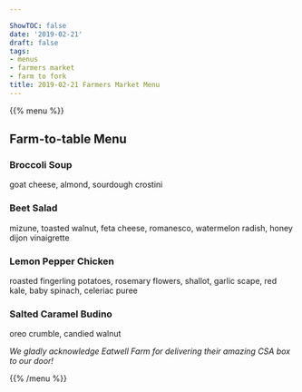 ```yaml
---

ShowTOC: false
date: '2019-02-21'
draft: false
tags:
- menus
- farmers market
- farm to fork
title: 2019-02-21 Farmers Market Menu
---
```


{{% menu %}}

## Farm\-to\-table Menu

### Broccoli Soup

goat cheese, almond, sourdough crostini

### Beet Salad

mizune, toasted walnut, feta cheese, romanesco,
watermelon radish, honey dijon vinaigrette

### Lemon Pepper Chicken

roasted fingerling potatoes, rosemary flowers, shallot,
garlic scape, red kale, baby spinach, celeriac puree

### Salted Caramel Budino

oreo crumble, candied walnut


*We gladly acknowledge Eatwell Farm for*
*delivering their amazing CSA box to our door\!*

{{% /menu %}}
